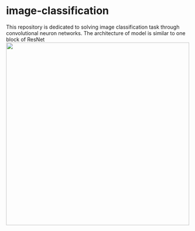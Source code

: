 # image-classification
This repository is dedicated to solving image classification task through convolutional neuron networks. The architecture of model is similar to one block of ResNet
<img src="https://i.ibb.co/2hg962h/basic-block.png" width="500"/>

